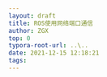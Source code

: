 ```yaml
---
layout: draft
title: ROS使用网络端口通信
author: ZGX
top: 0
typora-root-url: ..\..
date: 2021-12-15 12:18:21
tags:
---
```

